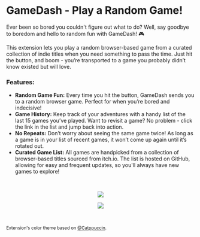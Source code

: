 # GameDash - Play a Random Game!

Ever been so bored you couldn't figure out what to do? Well, say goodbye to boredom and hello to random fun with GameDash! 🎮

This extension lets you play a random browser-based game from a curated collection of indie titles when you need something to pass the time. Just hit the button, and boom - you’re transported to a game you probably didn’t know existed but will love.

### Features:
 - **Random Game Fun:** Every time you hit the button, GameDash sends you to a random browser game. Perfect for when you’re bored and indecisive!
 - **Game History:** Keep track of your adventures with a handy list of the last 15 games you’ve played. Want to revisit a game? No problem - click the link in the list and jump back into action.
 - **No Repeats:** Don’t worry about seeing the same game twice! As long as a game is in your list of recent games, it won’t come up again until it’s rotated out.
 - **Curated Game List:** All games are handpicked from a collection of browser-based titles sourced from itch.io. The list is hosted on GitHub, allowing for easy and frequent updates, so you'll always have new games to explore!

</br>

<p align="center"><a href="https://addons.mozilla.org/en-US/firefox/addon/gamedash/"><img src="https://blog.mozilla.org/addons/files/2015/11/get-the-addon.png" /></a></p>

<p align="center"><a href="https://ko-fi.com/nairdah"><img src="https://ko-fi.com/img/githubbutton_sm.svg" /></a></p>

</br>

<sub>Extension's color theme based on [@Catppuccin](https://github.com/catppuccin).</sub>
